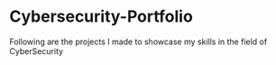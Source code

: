 # Cybersecurity-Portfolio
Following are the projects I made to showcase my skills in the field of CyberSecurity
